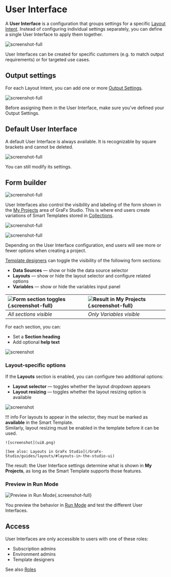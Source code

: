 # User Interface

A **User Interface** is a configuration that groups settings for a specific [Layout Intent](/GraFx-Studio/concepts/layout-intent/). Instead of configuring individual settings separately, you can define a single User Interface to apply them together.

![screenshot-full](ui1.png)

User Interfaces can be created for specific customers (e.g. to match output requirements) or for targeted use cases.

## Output settings

For each Layout Intent, you can add one or more [Output Settings](/GraFx-Studio/concepts/output-settings/).

![screenshot-full](ui2.png)

Before assigning them in the User Interface, make sure you’ve defined your Output Settings.

## Default User Interface

A default User Interface is always available. It is recognizable by square brackets and cannot be deleted.

![screenshot-full](ui3.png)

You can still modify its settings.

## Form builder

![screenshot-full](ui4.png)

User Interfaces also control the visibility and labeling of the form shown in the [My Projects](/GraFx-Studio/concepts/template-management/#my-projects) area of GraFx Studio. This is where end users create variations of Smart Templates stored in [Collections](/GraFx-Studio/concepts/template-management/#template-collection).

![screenshot-full](ui10.png)

![screenshot-full](ui11.png)

Depending on the User Interface configuration, end users will see more or fewer options when creating a project.

[Template designers](/CHILI-GraFx/users/template-designer/) can toggle the visibility of the following form sections:

- **Data Sources** — show or hide the data source selector
- **Layouts** — show or hide the layout selector and configure related options
- **Variables** — show or hide the variables input panel

| ![Form section toggles](ui13.png){.screenshot-full} | ![Result in My Projects](ui14.png){.screenshot-full} |
|:--|:--|
| *All sections visible* | *Only Variables visible* |

For each section, you can:

- Set a **Section heading**
- Add optional **help text**

![screenshot](ui7.png)

### Layout-specific options

If the **Layouts** section is enabled, you can configure two additional options:

- **Layout selector** — toggles whether the layout dropdown appears
- **Layout resizing** — toggles whether the layout resizing option is available

![screenshot](ui6.png)

!!! info
    For layouts to appear in the selector, they must be marked as **available** in the Smart Template.  
    Similarly, layout resizing must be enabled in the template before it can be used.

    ![screenshot](ui8.png)

    [See also: Layouts in GraFx Studio](/GraFx-Studio/guides/layouts/#layouts-in-the-studio-ui)

The result: the User Interface settings determine what is shown in **My Projects**, as long as the Smart Template supports those features.

### Preview in Run Mode

![Preview in Run Mode](ui15.png){.screenshot-full}

You preview the behavior in [Run Mode](/GraFx-Studio/concepts/design-run/?h=run+mode) and test the different User Interfaces.

## Access

User Interfaces are only accessible to users with one of these roles:

- Subscription admins
- Environment admins
- Template designers

See also [Roles](/CHILI-GraFx/users/roles/#roles)